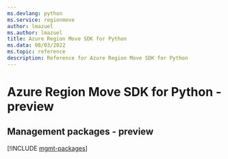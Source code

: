 ```yaml
---
ms.devlang: python
ms.service: regionmove
author: lmazuel
ms.author: lmazuel
title: Azure Region Move SDK for Python
ms.data: 08/03/2022
ms.topic: reference
description: Reference for Azure Region Move SDK for Python
---
```

# Azure Region Move SDK for Python - preview

## Management packages - preview
[!INCLUDE [mgmt-packages](region-move-mgmt-index.md)]